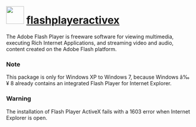 ﻿# <img src="https://cdn.rawgit.com/chocolatey/chocolatey-coreteampackages/edba4a5849ff756e767cba86641bea97ff5721fe/icons/flashplayer.png" width="48" height="48"/> [flashplayeractivex](https://chocolatey.org/packages/flashplayeractivex)


The Adobe Flash Player is freeware software for viewing multimedia, executing Rich Internet Applications, and streaming video and audio, content created on the Adobe Flash platform.

### Note

This package is only for Windows XP to Windows 7, because Windows â‰¥ 8 already contains an integrated Flash Player for Internet Explorer.

### Warning

The installation of Flash Player ActiveX fails with a 1603 error when Internet Explorer is open.

